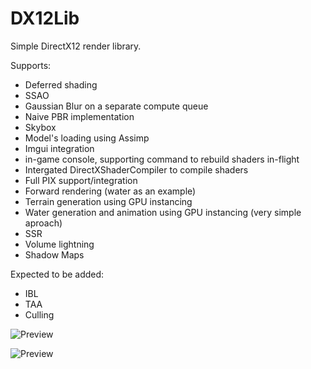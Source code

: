 # DX12Lib

Simple DirectX12 render library.

Supports:
* Deferred shading
* SSAO
* Gaussian Blur on a separate compute queue
* Naive PBR implementation
* Skybox
* Model's loading using Assimp
* Imgui integration
* in-game console, supporting command to rebuild shaders in-flight
* Intergated DirectXShaderCompiler to compile shaders
* Full PIX support/integration
* Forward rendering (water as an example)
* Terrain generation using GPU instancing
* Water generation and animation using GPU instancing (very simple aproach)
* SSR
* Volume lightning
* Shadow Maps


Expected to be added:
* IBL
* TAA
* Culling


![Preview](https://i.imgur.com/B2cV4lV.png)

![Preview](https://i.imgur.com/qssMgkM.png)
